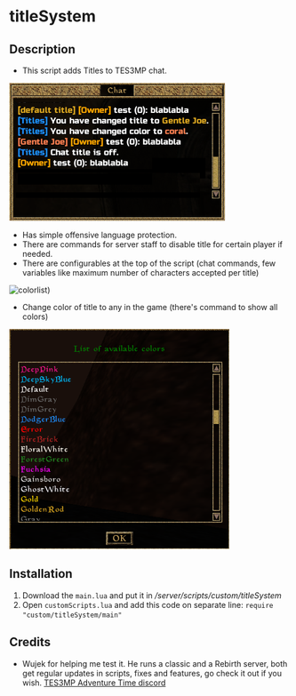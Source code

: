 # titleSystem

## Description
* This script adds Titles to TES3MP chat.

![titlechat)](https://github.com/Nkfree/titleSystem/blob/master/screenshots/titlechat.png)
* Has simple offensive language protection.
* There are commands for server staff to disable title for certain player if needed.
* There are configurables at the top of the script (chat commands, few variables like maximum number of characters accepted per title)

![colorlist)](https://github.com/Nkfree/titleSystem/blob/master/screenshots/titlehel.png)
* Change color of title to any in the game (there's command to show all colors)

![colorlist)](https://github.com/Nkfree/titleSystem/blob/master/screenshots/colorlist.png)

## Installation
1. Download the ```main.lua``` and put it in */server/scripts/custom/titleSystem*
2. Open ```customScripts.lua``` and add this code on separate line: ```require "custom/titleSystem/main"```

## Credits

* Wujek for helping me test it.
He runs a classic and a Rebirth server, both get regular updates in scripts, fixes and features, go check it out if you wish. [TES3MP Adventure Time discord](https://discord.gg/ZdyUdAx)
